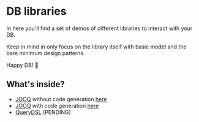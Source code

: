 # DB libraries

In here you'll find a set of demos of different libraries to interact with your DB.

Keep in mind in only focus on the library itself with basic model and the bare minimum design patterns.

Happy DB! 🥳

## What's inside?

- [JOOQ](https://www.jooq.org/) without code generation [here](https://github.com/nacho270/db-libraries-demos/tree/master/jooq-no-codegen-demo)
- [JOOQ](https://www.jooq.org/) with code generation [here](https://github.com/nacho270/db-libraries-demos/tree/master/jooq-with-codegen-demo)
- [QueryDSL](http://www.querydsl.com/) (PENDING)
